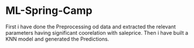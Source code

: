 # ML-Spring-Camp
First i have done the Preprocessing od data and extracted the relevant parameters having significant coorelation with saleprice.
Then i have built a KNN model and generated the Predictions. 
